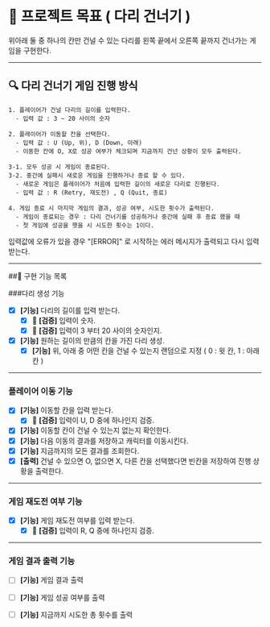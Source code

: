 # 🎯 프로젝트 목표 ( 다리 건너기 )

위아래 둘 중 하나의 칸만 건널 수 있는 다리를 왼쪽 끝에서 오른쪽 끝까지 건너가는 게임을 구현한다.

---

## 🔍 다리 건너기 게임 진행 방식
```
1. 플레이어가 건널 다리의 길이를 입력한다. 
  - 입력 값 : 3 ~ 20 사이의 숫자
  
2. 플레이어가 이동할 칸을 선택한다. 
  - 입력 값 : U (Up, 위), D (Down, 아래)
  - 이동한 칸에 O, X로 성공 여부가 체크되며 지금까지 건넌 상황이 모두 출력된다.
  
3-1. 모두 성공 시 게임이 종료된다.
3-2. 중간에 실패시 새로운 게임을 진행하거나 종료 할 수 있다.
  - 새로운 게임은 플레이어가 처음에 입력한 길이의 새로운 다리로 진행된다.
  - 입력 값 : R (Retry, 재도전) , Q (Quit, 종료)

4. 게임 종료 시 마지막 게임의 결과, 성공 여부, 시도한 횟수가 출력된다.
  - 게임이 종료되는 경우 : 다리 건너기를 성공하거나 중간에 실패 후 종료 했을 때
  - 첫 게임에 성공을 햇을 시 시도한 횟수는 1이다.
```
입력값에 오류가 있을 경우 "[ERROR]" 로 시작하는 에러 메시지가 출력되고 다시 입력 받는다.

---

##📖 구현 기능 목록

###다리 생성 기능
- [X] **[기능]** 다리의 길이를 입력 받는다.
  - [X] 🚨 **[검증]** 입력이 숫자.
  - [X] 🚨 **[검증]** 입력이 3 부터 20 사이의 숫자인지.
- [X] **[기능]** 원하는 길이의 만큼의 칸을 가진 다리 생성.
  - [X] **[기능]** 위, 아래 중 어떤 칸을 건널 수 있는지 랜덤으로 지정 ( 0 : 윗 칸, 1 : 아래 칸 )
---
### 플레이어 이동 기능
- [X] **[기능]** 이동할 칸을 입력 받는다.
  - [X] 🚨 **[검증]** 입력이 U, D 중에 하나인지 검증.
- [X] **[기능]** 이동할 칸이 건널 수 있는지 없는지 확인한다.
- [X] **[기능]** 다음 이동의 결과를 저장하고 캐릭터를 이동시킨다.
- [X] **[기능]** 지금까지의 모든 결과를 조회한다.
- [X] **[출력]** 건널 수 있으면 O, 없으면 X, 다른 칸을 선택했다면 빈칸을 저장하여 진행 상황을 출력한다.
---
### 게임 재도전 여부 기능
- [X] **[기능]** 게임 재도전 여부를 입력 받는다.
  - [X] 🚨 **[검증]** 입력이 R, Q 중에 하나인지 검증.
---
### 게임 결과 출력 기능
- [ ] **[기능]** 게임 결과 출력
- [ ] **[기능]** 게임 성공 여부를 출력
- [ ] **[기능]** 지금까지 시도한 총 횟수를 출력

